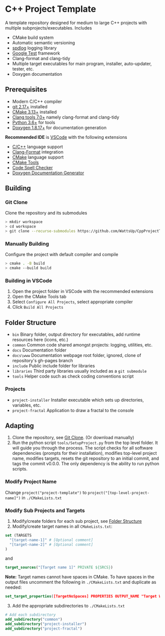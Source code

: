 # C++ Project Template #
A template repository designed for medium to large C++ projects with multiple subprojects/executables.
Includes
* CMake build system
* Automatic semantic versioning
* [spdlog](https://github.com/gabime/spdlog) logging library
* [Google Test](https://github.com/google/googletest) framework
* Clang-format and clang-tidy
* Multiple target executables for main program, installer, auto-updater, tester, etc.
* Doxygen documentation

## Prerequisites ##
* Modern C/C++ compiler
* [git 2.17+](https://git-scm.com/downloads) installed
* [CMake 3.13+](https://cmake.org/download/) installed
* [Clang tools 7.0+](http://releases.llvm.org/download.html) namely clang-format and clang-tidy
* [Python 3.6+](https://www.python.org/downloads/) for tools
* [Doxygen 1.8.17+](http://www.doxygen.nl/download.html) for documentation generation

**Recommended IDE** is [VSCode](https://code.visualstudio.com/) with the following extensions
* [C/C++](https://marketplace.visualstudio.com/items?itemName=ms-vscode.cpptools) language support
* [Clang-Format](https://marketplace.visualstudio.com/items?itemName=xaver.clang-format) integration
* [CMake](https://marketplace.visualstudio.com/items?itemName=twxs.cmake) language support
* [CMake Tools](https://marketplace.visualstudio.com/items?itemName=ms-vscode.cmake-tools)
* [Code Spell Checker](https://marketplace.visualstudio.com/items?itemName=streetsidesoftware.code-spell-checker)
* [Doxygen Documentation Generator](https://marketplace.visualstudio.com/items?itemName=cschlosser.doxdocgen)

## Building ##
### Git Clone ###
Clone the repository and its submodules
```bash
> mkdir workspace
> cd workspace
> git clone --recurse-submodules https://github.com/WattsUp/CppProjectTemplate myProject
```

### Manually Building ###
Configure the project with default compiler and compile
```bash
> cmake . -B build
> cmake --build build
```

### Building in VSCode ###
1. Open the project folder in VSCode with the recommended extensions
2. Open the CMake Tools tab
3. Select `Configure All Projects`, select appropriate compiler
4. Click `Build All Projects`

## Folder Structure ##
* `bin`       Binary folder, output directory for executables, add runtime resources here (icons, etc.)
* `common`    Common code shared amongst projects: logging, utilities, etc.
* `docs`      Documentation folder
* `docs\www`  Documentation webpage root folder, ignored, clone of repository's gh-pages branch
* `include`   Public include folder for libraries
* `libraries` Third party libraries usually included as a `git submodule`
* `tools`     Helper code such as check coding conventions script

### Projects ###
* `project-installer` Installer executable which sets up directories, variables, etc.
* `project-fractal`   Application to draw a fractal to the console

## Adapting ##
1. Clone the repository, see [Git Clone](#git-clone). (Or download manually)
2. Run the python script `tools/SetupProject.py` from the top level folder. It will guide you through the process. The script checks for all software dependencies (prompts for their installation), modifies top-level project name, modifies targets, resets the git repository to an initial commit, and tags the commit v0.0.0. The only dependency is the ability to run python scripts.

### Modify Project Name ###
Change `project("project-template")` to `project("[top-level-project-name]")` in `./CMakeLists.txt`

### Modify Sub Projects and Targets ###
1. Modify/create folders for each sub project, see [Folder Structure](#folder-structure)
2. Modify/create target names in all `CMakeLists.txt`:
```CMake
set (TARGETS
  "[target-name-1]" # [Optional comment]
  "[target-name-2]" # [Optional comment]
)
```
and
```CMake
target_sources("[Target name 1]" PRIVATE ${SRCS})
```
**Note:** Target names cannot have spaces in CMake. To have spaces in the output files uncomment the following in `./CMakeLists.txt` and duplicate as needed:
```CMake
set_target_properties([TargetNoSpaces] PROPERTIES OUTPUT_NAME "Target With Spaces")
```
3. Add the appropriate subdirectories to `./CMakeLists.txt`
```CMake
# Add each subdirectory
add_subdirectory("common")
add_subdirectory("project-installer")
add_subdirectory("project-fractal")
```
